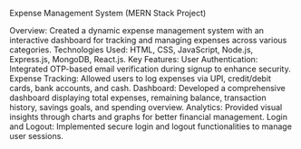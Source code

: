Expense Management System (MERN Stack Project)

Overview: Created a dynamic expense management system with an interactive dashboard for tracking and managing expenses across various categories.
Technologies Used: HTML, CSS, JavaScript, Node.js, Express.js, MongoDB, React.js.
Key Features:
User Authentication: Integrated OTP-based email verification during signup to enhance security.
Expense Tracking: Allowed users to log expenses via UPI, credit/debit cards, bank accounts, and cash.
Dashboard: Developed a comprehensive dashboard displaying total expenses, remaining balance, transaction history, savings goals, and spending overview.
Analytics: Provided visual insights through charts and graphs for better financial management.
Login and Logout: Implemented secure login and logout functionalities to manage user sessions.

